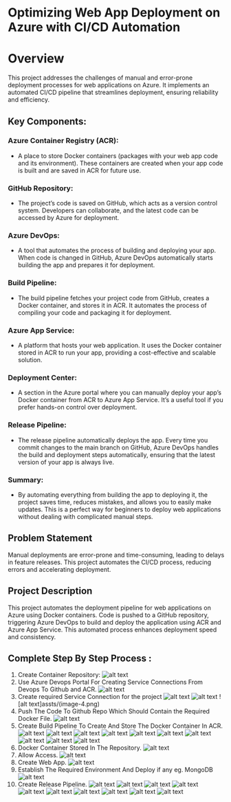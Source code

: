 # Optimizing Web App Deployment on Azure with CI/CD Automation


# Overview
This project addresses the challenges of manual and error-prone deployment processes for web applications on Azure. It implements an automated CI/CD pipeline that streamlines deployment, ensuring reliability and efficiency.

## Key Components:
### Azure Container Registry (ACR):
- A place to store Docker containers (packages with your web app code and its environment). These containers are created when your app code is built and are saved in ACR for future use.

### GitHub Repository:
- The project’s code is saved on GitHub, which acts as a version control system. Developers can collaborate, and the latest code can be accessed by Azure for deployment.

### Azure DevOps:
- A tool that automates the process of building and deploying your app. When code is changed in GitHub, Azure DevOps automatically starts building the app and prepares it for deployment.

### Build Pipeline:
- The build pipeline fetches your project code from GitHub, creates a Docker container, and stores it in ACR. It automates the process of compiling your code and packaging it for deployment.

### Azure App Service:
- A platform that hosts your web application. It uses the Docker container stored in ACR to run your app, providing a cost-effective and scalable solution.

### Deployment Center:
- A section in the Azure portal where you can manually deploy your app’s Docker container from ACR to Azure App Service. It’s a useful tool if you prefer hands-on control over deployment.

### Release Pipeline:
- The release pipeline automatically deploys the app. Every time you commit changes to the main branch on GitHub, Azure DevOps handles the build and deployment steps automatically, ensuring that the latest version of your app is always live.

### Summary:
- By automating everything from building the app to deploying it, the project saves time, reduces mistakes, and allows you to easily make updates. This is a perfect way for beginners to deploy web applications without dealing with complicated manual steps.


## Problem Statement

Manual deployments are error-prone and time-consuming, leading to delays in feature releases. This project automates the CI/CD process, reducing errors and accelerating deployment.

## Project Description

This project automates the deployment pipeline for web applications on Azure using Docker containers. Code is pushed to a GitHub repository, triggering Azure DevOps to build and deploy the application using ACR and Azure App Service. This automated process enhances deployment speed and consistency.

## Complete Step By Step Process :
1. Create Container Repository:
![alt text](assts/image.png)
2. Use Azure Devops Portal For Creating Service Connections From Devops To Github and ACR.
![alt text](assts/image-1.png)
3. Create required Service Connection for the project
![alt text](assts/image-3.png)
![alt text](assts/image-2.png)
![alt text]assts/(image-4.png)
4. Push The Code To Github Repo Which Should Contain the Required Docker File.
![alt text](assts/image-5.png)
5. Create Build Pipeline To Create And Store The Docker Container In ACR.
![alt text](assts/image-6.png)
![alt text](assts/image-7.png)
![alt text](assts/image-8.png)
![alt text](assts/image-9.png)
![alt text](assts/image-13.png)
![alt text](assts/image-12.png)
![alt text](assts/image-10.png)
![alt text](assts/image-11.png)
![alt text](assts/image-14.png)
![alt text](assts/image-15.png)
6. Docker Container Stored In The Repository.
![alt text](assts/image-16.png)
7. Allow Access.
![alt text](assts/image-17.png)
8. Create Web App.
![alt text](assts/image-18.png)
9. Establish The Required Environment And Deploy if any eg. MongoDB
![alt text](assts/image-19.png)
10. Create Release Pipeline.
![alt text](assts/image-20.png)
![alt text](assts/image-21.png)
![alt text](assts/image-22.png)
![alt text](assts/image-23.png)
![alt text](assts/image-25.png)
![alt text](assts/image-24.png)
![alt text](image-26.png)
![alt text](image-27.png)
![alt text](image-28.png)
![alt text](image-29.png)

